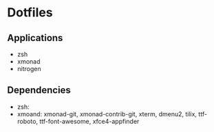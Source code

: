 # Dotfiles

## Applications

- zsh
- xmonad
- nitrogen

## Dependencies

- zsh: 
- xmoand: xmonad-git, xmonad-contrib-git, xterm, dmenu2, tilix, ttf-roboto, ttf-font-awesome, xfce4-appfinder
